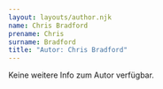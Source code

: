 ```yaml
---
layout: layouts/author.njk
name: Chris Bradford
prename: Chris
surname: Bradford
title: "Autor: Chris Bradford"
---
```

Keine weitere Info zum Autor verfügbar.
